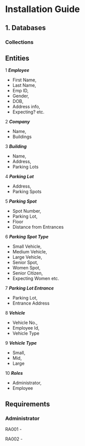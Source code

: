 # Installation Guide #

## 1. Databases ##

### Collections ###


## Entities ##

1 ***Employee*** 
- First Name, 
- Last Name, 
- Emp ID, 
- Gender, 
- DOB, 
- Address info, 
- Expecting? etc.

2 ***Company*** 
- Name, 
- Buildings

3 ***Building*** 
- Name, 
- Address, 
- Parking Lots

4 ***Parking Lot*** 
- Address,
- Parking Spots

5 ***Parking Spot*** 
- Spot Number, 
- Parking Lot, 
- Floor
- Distance from Entrances

6 ***Parking Spot Type*** 
- Small Vehicle, 
- Medium Vehicle, 
- Large Vehicle, 
- Senior Spot, 
- Women Spot, 
- Senior Citizen, 
- Expecting Women etc.

7 ***Parking Lot Entrance*** 
- Parking Lot, 
- Entrance Address

8 ***Vehicle*** 
- Vehicle No., 
- Employee Id, 
- Vehicle Type

9 ***Vehicle Type*** 
- Small,
- Mid, 
- Large

10 ***Roles*** 
- Administrator, 
- Employee

## Requirements ##
### Administrator ###
RA001 - 

RA002 - 
